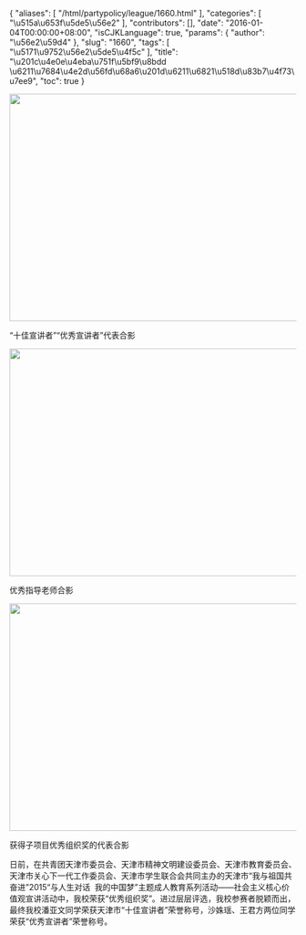 {
    "aliases": [
        "/html/partypolicy/league/1660.html"
    ],
    "categories": [
        "\u515a\u653f\u5de5\u56e2"
    ],
    "contributors": [],
    "date": "2016-01-04T00:00:00+08:00",
    "isCJKLanguage": true,
    "params": {
        "author": "\u56e2\u59d4"
    },
    "slug": "1660",
    "tags": [
        "\u5171\u9752\u56e2\u5de5\u4f5c"
    ],
    "title": "\u201c\u4e0e\u4eba\u751f\u5bf9\u8bdd  \u6211\u7684\u4e2d\u56fd\u68a6\u201d\u6211\u6821\u518d\u83b7\u4f73\u7ee9",
    "toc": true
}


<img
    src="https://cdn.tfls.online/mirror/full/7a867033d4761901119be1d452514fd96bd89b44.jpg"
    style="display:block;margin-left:auto;margin-right:auto;"
    decoding="async"
    fetchpriority="auto"
    loading="lazy"
    height="399"
    width="600"
/>




 “十佳宣讲者”“优秀宣讲者”代表合影





<img
    src="https://cdn.tfls.online/mirror/full/3f43d54c6a73c8abb0b4a28505bddedc21a6d1ee.jpg"
    style="display:block;margin-left:auto;margin-right:auto;"
    decoding="async"
    fetchpriority="auto"
    loading="lazy"
    height="399"
    width="600"
/>




 优秀指导老师合影





<img
    src="https://cdn.tfls.online/mirror/full/4974bbec6d3936df55081514c2f8578742a1e1bc.jpg"
    style="display:block;margin-left:auto;margin-right:auto;"
    decoding="async"
    fetchpriority="auto"
    loading="lazy"
    height="399"
    width="600"
/>




 获得子项目优秀组织奖的代表合影




  





日前，在共青团天津市委员会、天津市精神文明建设委员会、天津市教育委员会、天津市关心下一代工作委员会、天津市学生联合会共同主办的天津市“我与祖国共奋进”2015“与人生对话  我的中国梦”主题成人教育系列活动——社会主义核心价值观宣讲活动中，我校荣获“优秀组织奖”。进过层层评选，我校参赛者脱颖而出，最终我校潘亚文同学荣获天津市“十佳宣讲者”荣誉称号，沙姝瑶、王君方两位同学荣获“优秀宣讲者”荣誉称号。




  



